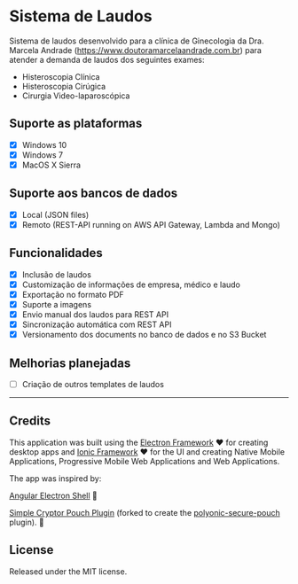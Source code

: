 # Sistema de Laudos

Sistema de laudos desenvolvido para a clínica de Ginecologia da Dra. Marcela Andrade (https://www.doutoramarcelaandrade.com.br) para atender a demanda de laudos dos seguintes exames:
* Histeroscopia Clínica
* Histeroscopia Cirúgica
* Cirurgia Video-laparoscópica

## Suporte as plataformas

* [x] Windows 10
* [x] Windows 7
* [x] MacOS X Sierra

## Suporte aos bancos de dados

* [x] Local (JSON files)
* [X] Remoto (REST-API running on AWS API Gateway, Lambda and Mongo)

## Funcionalidades

* [x] Inclusão de laudos
* [x] Customização de informações de empresa, médico e laudo
* [x] Exportação no formato PDF
* [x] Suporte a imagens
* [X] Envio manual dos laudos para REST API
* [X] Sincronização automática com REST API
* [X] Versionamento dos documents no banco de dados e no S3 Bucket

## Melhorias planejadas
* [ ] Criação de outros templates de laudos

---

## Credits

This application was built using the [Electron Framework](http://electron.atom.io/) :heart: for creating desktop apps and [Ionic Framework](http://ionicframework.com/) :heart: for the UI and creating Native Mobile Applications, Progressive Mobile Web Applications and Web Applications.

The app was inspired by:

[Angular Electron Shell](https://github.com/maximegris/angular-electron) :punch:

[Simple Cryptor Pouch Plugin](https://www.npmjs.com/package/simple-cryptor-pouch) (forked to create the [polyonic-secure-pouch](https://github.com/paulsutherland/polyonic-secure-pouch) plugin). :pray:

## License

Released under the MIT license.
